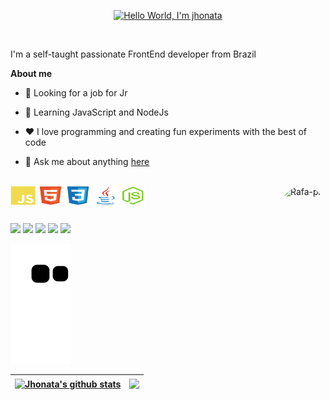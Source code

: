 <p align="center"><a href="https://github.com/jescatolini"><img width="80%" alt="Hello World, I'm jhonata" src="https://media.discordapp.net/attachments/1007837203768021124/1014309050596462672/nome.png" /></a></p>

<br />

I'm a self-taught passionate FrontEnd developer from Brazil

**About me**

- 💼 Looking for a job for Jr

- 🌱 Learning JavaScript and NodeJs

- ❤️ I love programming and creating fun experiments with the best of code

- 💬 Ask me about anything <a href="bit.ly/JEscatolini" target="_blank">here</a>


<div style="display: inline_block"><br>
  <img align="center" alt="Rafa-Js" height="30" width="40" src="https://raw.githubusercontent.com/devicons/devicon/master/icons/javascript/javascript-plain.svg">
  <img align="center" alt="Rafa-HTML" height="30" width="40" src="https://raw.githubusercontent.com/devicons/devicon/master/icons/html5/html5-original.svg">
  <img align="center" alt="Rafa-CSS" height="30" width="40" src="https://raw.githubusercontent.com/devicons/devicon/master/icons/css3/css3-original.svg">
  <img align="center" alt="Rafa-Java" height="30" width="40" src="https://raw.githubusercontent.com/devicons/devicon/master/icons/java/java-original.svg">
  <img align="center" alt="Rafa-Node" height="30" width="40" src="https://raw.githubusercontent.com/devicons/devicon/master/icons/nodejs/nodejs-original.svg">
  <img align="right" alt="Rafa-pic" height="150" style="border-radius:50px;" src="https://cdn.discordapp.com/attachments/1007837203768021124/1014308881318551652/ezgif.com-gif-maker.gif?width=676&height=676">
</div>
  
  ##
 
<div> 
  <a href="https://www.linkedin.com/in/jhonata-escatolini" target="_blank"><img src="https://img.shields.io/badge/-LinkedIn-%230077B5?style=for-the-badge&logo=linkedin&logoColor=white" target="_blank"></a> 
 <a href = "mailto:jescatolini@gmail.com"><img src="https://img.shields.io/badge/-Gmail-%23333?style=for-the-badge&logo=gmail&logoColor=white" target="_blank"></a>
 <a href="https://instagram.com/jescatolini" target="_blank"><img src="https://img.shields.io/badge/-Instagram-%23E4405F?style=for-the-badge&logo=instagram&logoColor=white" target="_blank"></a>
 <a href="https://discord.gg/jN5FrRJw" target="_blank"><img src="https://img.shields.io/badge/Discord-7289DA?style=for-the-badge&logo=discord&logoColor=white" target="_blank"></a>
 <a href="https://web.whatsapp.com/send?phone=21991177627&text=Obrigado+por+entrar+em+contato.+Responderei+assim+que+poss%C3%ADvel%21+Att+Jhonata+Escatolini&app_absent=0" target="_blank"><img src="https://img.shields.io/badge/WhatsApp-25D366?style=for-the-badge&logo=whatsapp&logoColor=white" target="_blank"></a>
 
  ![Snake animation](https://github.com/jescatolini/jescatolini/blob/output/github-contribution-grid-snake.svg)
 
</div>

| <a href="https://github.com/jescatolini/github-readme-stats"><img align="center" src="https://github-readme-stats.vercel.app/api?username=jescatolini&show_icons=true&include_all_commits=true&theme=github_dark&hide_border=true" alt="Jhonata's github stats" /></a> | <a href="https://github.com/jescatolini/github-readme-stats"><img align="center" src="https://github-readme-stats.vercel.app/api/top-langs/?username=jescatolini&layout=compact&theme=chartreuse-dark&hide_border=true" /></a> |
| ------------- | ------------- |


<br />
<br />
